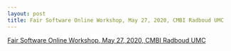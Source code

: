 ```yaml
---
layout: post
title: Fair Software Online Workshop, May 27, 2020, CMBI Radboud UMC
---
```

[Fair Software Online Workshop, May 27, 2020, CMBI Radboud UMC](https://escience-academy.github.io/2020-05-27-fair-software-cmbi/)
